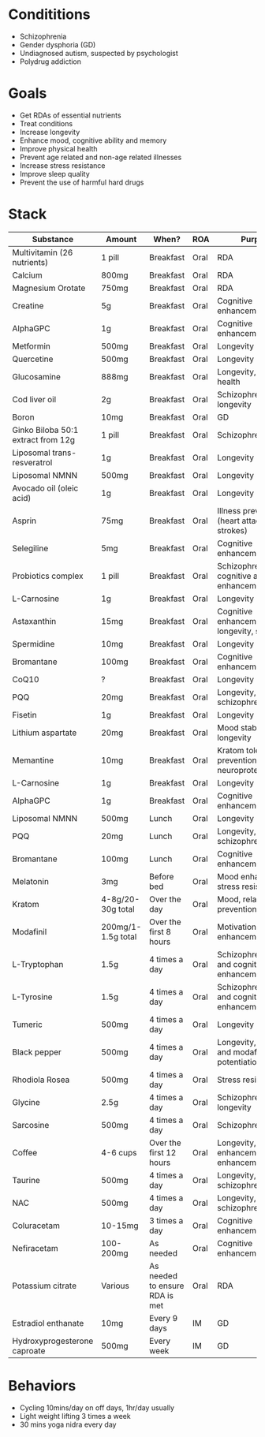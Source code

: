 # Condititions
- Schizophrenia
- Gender dysphoria (GD)
- Undiagnosed autism, suspected by psychologist
- Polydrug addiction

# Goals
- Get RDAs of essential nutrients
- Treat conditions
- Increase longevity
- Enhance mood, cognitive ability and memory
- Improve physical health
- Prevent age related and non-age related illnesses
- Increase stress resistance
- Improve sleep quality
- Prevent the use of harmful hard drugs

# Stack
| Substance                          | Amount             | When?                          | ROA  | Purpose                                                |
| ---------------------------------- | ------------------ | ------------------------------ | ---- | ------------------------------------------------------ |
| Multivitamin (26 nutrients)        | 1 pill             | Breakfast                      | Oral | RDA                                                    |
| Calcium                            | 800mg              | Breakfast                      | Oral | RDA                                                    |
| Magnesium Orotate                  | 750mg              | Breakfast                      | Oral | RDA                                                    |
| Creatine                           | 5g                 | Breakfast                      | Oral | Cognitive enhancement, RDA                             |
| AlphaGPC                           | 1g                 | Breakfast                      | Oral | Cognitive enhancement, RDA                             |
| Metformin                          | 500mg              | Breakfast                      | Oral | Longevity                                              |
| Quercetine                         | 500mg              | Breakfast                      | Oral | Longevity                                              |
| Glucosamine                        | 888mg              | Breakfast                      | Oral | Longevity, joint health                                |
| Cod liver oil                      | 2g                 | Breakfast                      | Oral | Schizophrenia, RDA, longevity                          |
| Boron                              | 10mg               | Breakfast                      | Oral | GD                                                     |
| Ginko Biloba 50:1 extract from 12g | 1 pill             | Breakfast                      | Oral | Schizophrenia                                          |
| Liposomal trans-resveratrol                        | 1g                 | Breakfast                      | Oral | Longevity                                              |
| Liposomal NMNN                     | 500mg              | Breakfast                      | Oral | Longevity                                              |
| Avocado oil (oleic acid)           | 1g                 | Breakfast                      | Oral | Longevity                                              |
| Asprin                             | 75mg               | Breakfast                      | Oral | Illness prevention (heart attacks and strokes)         |
| Selegiline                         | 5mg                | Breakfast                      | Oral | Cognitive enhancement                                  |
| Probiotics complex                 | 1 pill             | Breakfast                      | Oral | Schizophrenia, cognitive and mood enhancement          |
| L-Carnosine                        | 1g                 | Breakfast                      | Oral | Longevity                                              |
| Astaxanthin                        | 15mg               | Breakfast                      | Oral | Cognitive enhancement, longevity, skin health          |
| Spermidine                         | 10mg               | Breakfast                      | Oral | Longevity                                              |
| Bromantane                         | 100mg              | Breakfast                      | Oral | Cognitive enhancement                                  |
| CoQ10                              | ?                  | Breakfast                      | Oral | Longevity                                              |
| PQQ                                | 20mg               | Breakfast                      | Oral | Longevity, schizophrenia                               |
| Fisetin                            | 1g                 | Breakfast                      | Oral | Longevity                                              |
| Lithium aspartate                  | 20mg                 | Breakfast                      | Oral | Mood stabilisation, longevity                          |
| Memantine                          | 10mg               | Breakfast                      | Oral | Kratom tolerance prevention/reduction, neuroprotection |
| L-Carnosine                        | 1g                 | Breakfast                      | Oral | Longevity                                              |
| AlphaGPC                           | 1g                 | Breakfast                      | Oral | Cognitive enhancement                                  |
| Liposomal NMNN                     | 500mg              | Lunch                          | Oral | Longevity                                              |
| PQQ                                | 20mg               | Lunch                          | Oral | Longevity, schizophrenia                               |
| Bromantane                         | 100mg              | Lunch                          | Oral | Cognitive enhancement                                  |
| Melatonin                          | 3mg                | Before bed                     | Oral | Mood enhancement, stress resistance                    |
| Kratom                             | 4-8g/20-30g total  | Over the day                   | Oral | Mood, relapse prevention                               |
| Modafinil                          | 200mg/1-1.5g total | Over the first 8 hours         | Oral | Motivation, cognitive enhancement                      |
| L-Tryptophan                       | 1.5g               | 4 times a day                  | Oral | Schizophrenia, mood and cognitive enhancement          |
| L-Tyrosine                         | 1.5g               | 4 times a day                  | Oral | Schizophrenia, mood and cognitive enhancement          |
| Tumeric                            | 500mg              | 4 times a day                  | Oral | Longevity                                              |
| Black pepper                       | 500mg              | 4 times a day                  | Oral | Longevity, kratom and modafinil potentiation           |
| Rhodiola Rosea                     | 500mg              | 4 times a day                  | Oral | Stress resistance                                      |
| Glycine                            | 2.5g               | 4 times a day                  | Oral | Schizophrenia, longevity                               |
| Sarcosine                          | 500mg              | 4 times a day                  | Oral | Schizophrenia                                          |
| Coffee                             | 4-6 cups           | Over the first 12 hours        | Oral | Longevity, cognitive enhancement, mood enhancement     |
| Taurine                            | 500mg              | 4 times a day                  | Oral | Longevity, schizophrenia                               |
| NAC                                | 500mg              | 4 times a day                  | Oral | Longevity, schizophrenia                               |
| Coluracetam                        | 10-15mg            | 3 times a day                  | Oral | Cognitive enhancement                                  |
| Nefiracetam                        | 100-200mg          | As needed                      | Oral | Cognitive enhancement                                  |
| Potassium citrate                  | Various            | As needed to ensure RDA is met | Oral | RDA                                                    |
| Estradiol enthanate                | 10mg               | Every 9 days                   | IM   | GD                                                     |
| Hydroxyprogesterone caproate       | 500mg              | Every week                     | IM   | GD                                                     |

# Behaviors
- Cycling 10mins/day on off days, 1hr/day usually
- Light weight lifting 3 times a week
- 30 mins yoga nidra every day